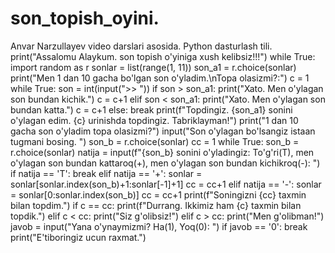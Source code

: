 # son_topish_oyini.
 Anvar Narzullayev video darslari asosida. Python dasturlash tili.
print("Assalomu Alaykum. son topish o'yiniga xush kelibsiz!!!")
while True:
    import random as r
    sonlar = list(range(1, 11))
    son_a1 = r.choice(sonlar)
    print("Men 1 dan 10 gacha bo'lgan son o'yladim.\nTopa olasizmi?:")
    c = 1
    while True:
        son = int(input(">> "))
        if son > son_a1:
            print("Xato. Men o'ylagan son bundan kichik.")
            c = c+1
        elif son < son_a1:
            print("Xato. Men o'ylagan son bundan katta.")
            c = c+1
        else:
            break
    print(f"Topdingiz. {son_a1} sonini o'ylagan edim. {c} urinishda topdingiz. Tabriklayman!")
    print("1 dan 10 gacha son o'yladim topa olasizmi?")
    input("Son o'ylagan bo'lsangiz istaan tugmani bosing. ")
    son_b = r.choice(sonlar)
    cc = 1
    while True:
        son_b = r.choice(sonlar)
        natija = input(f"{son_b} sonini o'yladingiz: To'g'ri(T), men o'ylagan son bundan kattaroq(+), men o'ylagan son bundan kichikroq(-): ")
        if natija == 'T':
            break
        elif natija == '+':
            sonlar = sonlar[sonlar.index(son_b)+1:sonlar[-1]+1]
            cc = cc+1
        elif natija == '-':
            sonlar = sonlar[0:sonlar.index(son_b)]
            cc = cc+1
    print(f"Soningizni {cc} taxmin bilan topdim.")
    if c == cc:
        print(f"Durrang. Ikkimiz ham {c} taxmin bilan topdik.")
    elif c < cc:
        print("Siz g'olibsiz!")
    elif c > cc:
        print("Men g'olibman!")
    javob = input("Yana o'ynaymizmi? Ha(1), Yoq(0): ")
    if javob == '0':
        break
print("E'tiboringiz ucun raxmat.")
